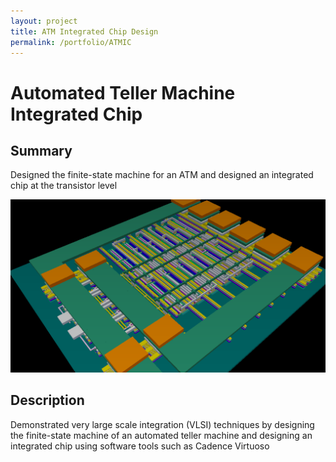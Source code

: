 ```yaml
---
layout: project
title: ATM Integrated Chip Design
permalink: /portfolio/ATMIC
---
```


# Automated Teller Machine Integrated Chip

## Summary

Designed the finite-state machine for an ATM and designed an integrated chip at the transistor level

![Current Driving PCB](/assets/images/ATMIC/IC.png)

## Description

Demonstrated very large scale integration (VLSI) techniques by designing the finite-state machine of an automated teller machine and designing an integrated chip using software tools such as Cadence Virtuoso